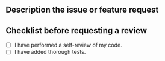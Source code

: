 ## Description the issue or feature request

<!-- Describe your changes in detail -->

## Checklist before requesting a review

- [ ] I have performed a self-review of my code.
- [ ] I have added thorough tests.
